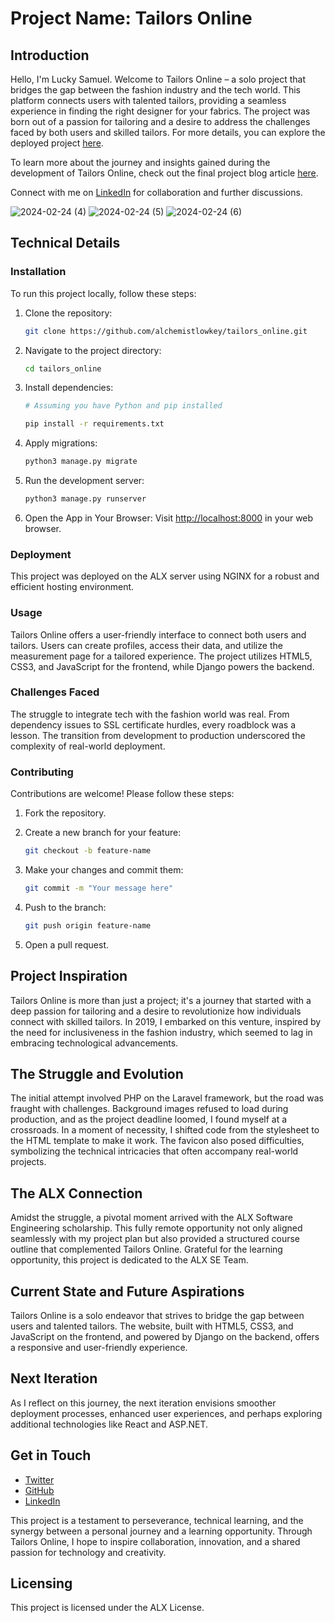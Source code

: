 # Project Name: Tailors Online

## Introduction

Hello, I'm Lucky Samuel. Welcome to Tailors Online – a solo project that bridges the gap between the fashion industry and the tech world. This platform connects users with talented tailors, providing a seamless experience in finding the right designer for your fabrics. The project was born out of a passion for tailoring and a desire to address the challenges faced by both users and skilled tailors. For more details, you can explore the deployed project [here](https://tailorsonline.tech).

To learn more about the journey and insights gained during the development of Tailors Online, check out the final project blog article [here](http://luckysamuel.me/landing_page/).

Connect with me on [LinkedIn](https://www.linkedin.com/in/lucky-samuel/) for collaboration and further discussions.

![2024-02-24 (4)](https://github.com/alchemistlowkey/tailors_online/assets/46524038/5764411f-8f24-470f-9d4b-0de6369979b7)
![2024-02-24 (5)](https://github.com/alchemistlowkey/tailors_online/assets/46524038/0042d379-7db3-44be-a168-1fd83b8cada9)
![2024-02-24 (6)](https://github.com/alchemistlowkey/tailors_online/assets/46524038/3fd1f0f2-27ed-418f-a341-d6d5aa97cbca)

## Technical Details

### Installation

To run this project locally, follow these steps:

1. Clone the repository:

   ```bash
   git clone https://github.com/alchemistlowkey/tailors_online.git
   ```

2. Navigate to the project directory:

   ```bash
   cd tailors_online
   ```

3. Install dependencies:

   ```bash
   # Assuming you have Python and pip installed
   
   pip install -r requirements.txt
   ```

4. Apply migrations:

   ```bash
   python3 manage.py migrate
   ```

5. Run the development server:

   ```bash
   python3 manage.py runserver
   ```

6. Open the App in Your Browser: Visit <http://localhost:8000> in your web browser.

### Deployment

This project was deployed on the ALX server using NGINX for a robust and efficient hosting environment.

### Usage

Tailors Online offers a user-friendly interface to connect both users and tailors. Users can create profiles, access their data, and utilize the measurement page for a tailored experience. The project utilizes HTML5, CSS3, and JavaScript for the frontend, while Django powers the backend.

### Challenges Faced

The struggle to integrate tech with the fashion world was real. From dependency issues to SSL certificate hurdles, every roadblock was a lesson. The transition from development to production underscored the complexity of real-world deployment.

### Contributing

Contributions are welcome! Please follow these steps:

1. Fork the repository.
2. Create a new branch for your feature:

   ```bash
   git checkout -b feature-name
   ```

3. Make your changes and commit them:

   ```bash
   git commit -m "Your message here"
   ```

4. Push to the branch:

   ```bash
   git push origin feature-name
   ```

5. Open a pull request.

## Project Inspiration

Tailors Online is more than just a project; it's a journey that started with a deep passion for tailoring and a desire to revolutionize how individuals connect with skilled tailors. In 2019, I embarked on this venture, inspired by the need for inclusiveness in the fashion industry, which seemed to lag in embracing technological advancements.

## The Struggle and Evolution

The initial attempt involved PHP on the Laravel framework, but the road was fraught with challenges. Background images refused to load during production, and as the project deadline loomed, I found myself at a crossroads. In a moment of necessity, I shifted code from the stylesheet to the HTML template to make it work. The favicon also posed difficulties, symbolizing the technical intricacies that often accompany real-world projects.

## The ALX Connection

Amidst the struggle, a pivotal moment arrived with the ALX Software Engineering scholarship. This fully remote opportunity not only aligned seamlessly with my project plan but also provided a structured course outline that complemented Tailors Online. Grateful for the learning opportunity, this project is dedicated to the ALX SE Team.

## Current State and Future Aspirations

Tailors Online is a solo endeavor that strives to bridge the gap between users and talented tailors. The website, built with HTML5, CSS3, and JavaScript on the frontend, and powered by Django on the backend, offers a responsive and user-friendly experience.

## Next Iteration

As I reflect on this journey, the next iteration envisions smoother deployment processes, enhanced user experiences, and perhaps exploring additional technologies like React and ASP.NET.

## Get in Touch

- [Twitter](https://twitter.com/alchemistlowkey)
- [GitHub](https://github.com/alchemistlowkey)
- [LinkedIn](https://www.linkedin.com/in/lucky-samuel/)

This project is a testament to perseverance, technical learning, and the synergy between a personal journey and a learning opportunity. Through Tailors Online, I hope to inspire collaboration, innovation, and a shared passion for technology and creativity.

## Licensing

This project is licensed under the ALX License.
